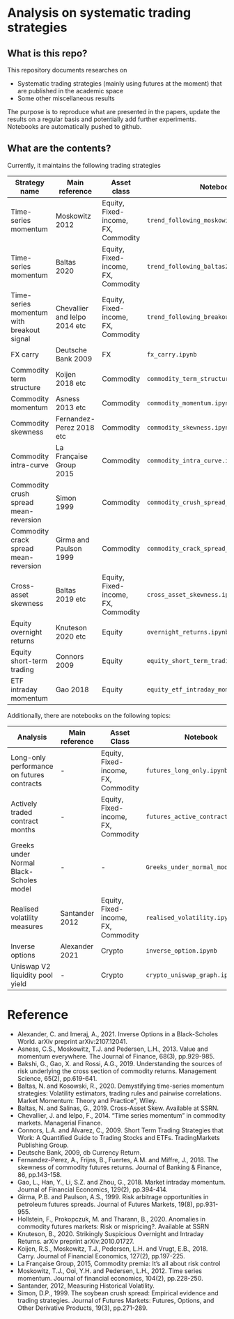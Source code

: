 # Analysis on systematic trading strategies

## What is this repo?

This repository documents researches on

- Systematic trading strategies (mainly using futures at the moment) that are published in the academic space
- Some other miscellaneous results

The purpose is to reproduce what are presented in the papers, update the results on a regular basis and potentially add
further experiments. Notebooks are automatically pushed to github.

## What are the contents?

Currently, it maintains the following trading strategies

| Strategy name                             | Main reference                | Asset class                         | Notebook                                  |
|-------------------------------------------|-------------------------------|-------------------------------------|-------------------------------------------|
| Time-series momentum                      | Moskowitz 2012                | Equity, Fixed-income, FX, Commodity | `trend_following_moskowitz2012.ipynb`     |
| Time-series momentum                      | Baltas 2020                   | Equity, Fixed-income, FX, Commodity | `trend_following_baltas2020.ipynb`        |
| Time-series momentum with breakout signal | Chevallier and Ielpo 2014 etc | Equity, Fixed-income, FX, Commodity | `trend_following_breakout.ipynb`          |
| FX carry                                  | Deutsche Bank 2009            | FX                                  | `fx_carry.ipynb`                          |
| Commodity term structure                  | Koijen 2018 etc               | Commodity                           | `commodity_term_structure.ipynb`          |
| Commodity momentum                        | Asness 2013 etc               | Commodity                           | `commodity_momentum.ipynb`                |
| Commodity skewness                        | Fernandez-Perez 2018 etc      | Commodity                           | `commodity_skewness.ipynb`                |
| Commodity intra-curve                     | La Française Group 2015       | Commodity                           | `commodity_intra_curve.ipynb`             |
| Commodity crush spread mean-reversion     | Simon 1999                    | Commodity                           | `commodity_crush_spread_stat_arb.ipynb`   |
| Commodity crack spread mean-reversion     | Girma and Paulson 1999        | Commodity                           | `commodity_crack_spread_stat_arb.ipynb`   |
| Cross-asset skewness                      | Baltas 2019 etc               | Equity, Fixed-income, FX, Commodity | `cross_asset_skewness.ipynb`              |
| Equity overnight returns                  | Knuteson 2020 etc             | Equity                              | `overnight_returns.ipynb`                 |
| Equity short-term trading                 | Connors 2009                  | Equity                              | `equity_short_term_trading_connors.ipynb` |
| ETF intraday momentum                     | Gao 2018                      | Equity                              | `equity_etf_intraday_momentum.ipynb`      |

Additionally, there are notebooks on the following topics:

| Analysis                                   | Main reference | Asset Class                         | Notebook                          |
|--------------------------------------------|----------------|-------------------------------------|-----------------------------------|
| Long-only performance on futures contracts | -              | Equity, Fixed-income, FX, Commodity | `futures_long_only.ipynb`         |
| Actively traded contract months            | -              | Equity, Fixed-income, FX, Commodity | `futures_active_contracts.ipynb`  |
| Greeks under Normal Black-Scholes model    | -              | -                                   | `Greeks_under_normal_model.ipynb` |
| Realised volatility measures               | Santander 2012 | Equity, Fixed-income, FX, Commodity | `realised_volatility.ipynb`       |
| Inverse options                            | Alexander 2021 | Crypto                              | `inverse_option.ipynb`            |
| Uniswap V2 liquidity pool yield            | -              | Crypto                              | `crypto_uniswap_graph.ipynb`      |

# Reference

- Alexander, C. and Imeraj, A., 2021. Inverse Options in a Black-Scholes World. arXiv preprint arXiv:2107.12041.
- Asness, C.S., Moskowitz, T.J. and Pedersen, L.H., 2013. Value and momentum everywhere. The Journal of Finance, 68(3),
  pp.929-985.
- Bakshi, G., Gao, X. and Rossi, A.G., 2019. Understanding the sources of risk underlying the cross section of commodity
  returns. Management Science, 65(2), pp.619-641.
- Baltas, N. and Kosowski, R., 2020. Demystifying time-series momentum strategies: Volatility estimators, trading rules
  and pairwise correlations. Market Momentum: Theory and Practice", Wiley.
- Baltas, N. and Salinas, G., 2019. Cross-Asset Skew. Available at SSRN.
- Chevallier, J. and Ielpo, F., 2014. “Time series momentum” in commodity markets. Managerial Finance.
- Connors, L.A. and Alvarez, C., 2009. Short Term Trading Strategies that Work: A Quantified Guide to Trading Stocks and
  ETFs. TradingMarkets Publishing Group.
- Deutsche Bank, 2009, db Currency Return.
- Fernandez-Perez, A., Frijns, B., Fuertes, A.M. and Miffre, J., 2018. The skewness of commodity futures returns.
  Journal of Banking & Finance, 86, pp.143-158.
- Gao, L., Han, Y., Li, S.Z. and Zhou, G., 2018. Market intraday momentum. Journal of Financial Economics, 129(2),
  pp.394-414.
- Girma, P.B. and Paulson, A.S., 1999. Risk arbitrage opportunities in petroleum futures spreads. Journal of Futures
  Markets, 19(8), pp.931-955.
- Hollstein, F., Prokopczuk, M. and Tharann, B., 2020. Anomalies in commodity futures markets: Risk or mispricing?.
  Available at SSRN
- Knuteson, B., 2020. Strikingly Suspicious Overnight and Intraday Returns. arXiv preprint arXiv:2010.01727.
- Koijen, R.S., Moskowitz, T.J., Pedersen, L.H. and Vrugt, E.B., 2018. Carry. Journal of Financial Economics, 127(2),
  pp.197-225.
- La Française Group, 2015, Commodity premia: It’s all about risk control
- Moskowitz, T.J., Ooi, Y.H. and Pedersen, L.H., 2012. Time series momentum. Journal of financial economics, 104(2),
  pp.228-250.
- Santander, 2012, Measuring Historical Volatility.
- Simon, D.P., 1999. The soybean crush spread: Empirical evidence and trading strategies. Journal of Futures Markets:
  Futures, Options, and Other Derivative Products, 19(3), pp.271-289.